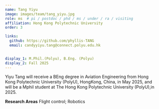 ```yaml
---
name: Tang Yiyu
image: images/team/tang_yiyu.jpg
role: ms  # pi / postdoc / phd / ms / under / ra / visiting
affiliation: Hong Kong Polytechnic University
order: 3

links: 
  github: https://github.com/phyllis-TANG
  email: candyyiyu.tang@connect.polyu.edu.hk
   

display_1: M.Phil.(Polyu), B.Eng. (Polyu)
display_2: Fall 2025
---
```


<!--  Add a short self introduction here -->
<!-- Like Research Areas -->

Yiyu Tang will receive a BEng degree in Aviation Engineering from Hong Kong Polytechnic University (PolyU), HongKong, China, in May 2025, and will be a Mphil student at The Hong Kong Polytechnic University (PolyU),in 2025.   


**Research Areas**
Flight control; Robotics
